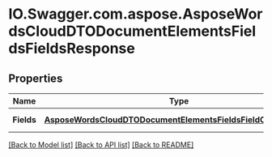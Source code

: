 # IO.Swagger.com.aspose.AsposeWordsCloudDTODocumentElementsFieldsFieldsResponse
## Properties

Name | Type | Description | Notes
------------ | ------------- | ------------- | -------------
**Fields** | [**AsposeWordsCloudDTODocumentElementsFieldsFieldCollectionDto**](AsposeWordsCloudDTODocumentElementsFieldsFieldCollectionDto.md) | Collection of fields. | [optional] 

[[Back to Model list]](../README.md#documentation-for-models) [[Back to API list]](../README.md#documentation-for-api-endpoints) [[Back to README]](../README.md)

